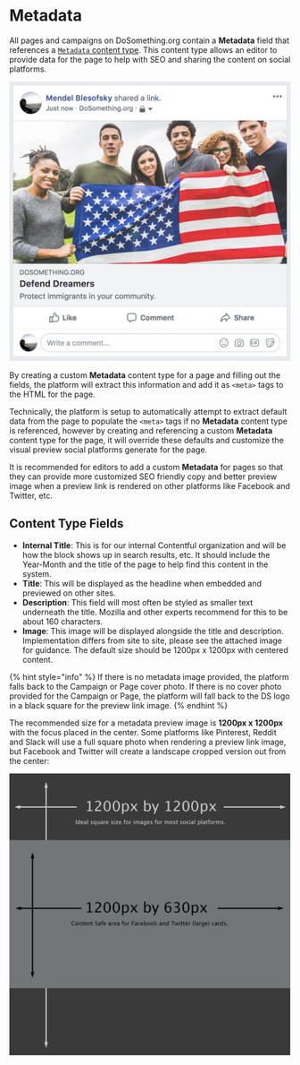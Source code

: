 # Metadata

All pages and campaigns on DoSomething.org contain a **Metadata** field that references a [`Metadata` content type](https://app.contentful.com/spaces/81iqaqpfd8fy/content_types/metadata/fields). This content type allows an editor to provide data for the page to help with SEO and sharing the content on social platforms.

![Example Facebook Share With Metadata](../../.gitbook/assets/facebook-share-example.png)

By creating a custom **Metadata** content type for a page and filling out the fields, the platform will extract this information and add it as `<meta>` tags to the HTML for the page.

Technically, the platform is setup to automatically attempt to extract default data from the page to populate the `<meta>` tags if no **Metadata** content type is referenced, however by creating and referencing a custom **Metadata** content type for the page, it will override these defaults and customize the visual preview social platforms generate for the page.

It is recommended for editors to add a custom **Metadata** for pages so that they can provide more customized SEO friendly copy and better preview image when a preview link is rendered on other platforms like Facebook and Twitter, etc.

## Content Type Fields

- **Internal Title**: This is for our internal Contentful organization and will be how the block shows up in search results, etc. It should include the Year-Month and the title of the page to help find this content in the system.
- **Title**: This will be displayed as the headline when embedded and previewed on other sites.
- **Description**: This field will most often be styled as smaller text underneath the title. Mozilla and other experts recommend for this to be about 160 characters.
- **Image**: This image will be displayed alongside the title and description. Implementation differs from site to site, please see the attached image for guidance. The default size should be 1200px x 1200px with centered content.

{% hint style="info" %}
If there is no metadata image provided, the platform falls back to the Campaign or Page cover photo. If there is no cover photo provided for the Campaign or Page, the platform will fall back to the DS logo in a black square for the preview link image.
{% endhint %}

The recommended size for a metadata preview image is **1200px x 1200px** with the focus placed in the center. Some platforms like Pinterest, Reddit and Slack will use a full square photo when rendering a preview link image, but Facebook and Twitter will create a landscape cropped version out from the center:

![Metadata Photo Crop Preview](../../.gitbook/assets/metadata-photo-preview.png)
